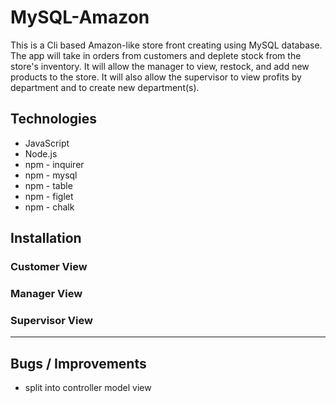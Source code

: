# MySQL-Amazon
This is a Cli based Amazon-like store front creating using MySQL database. The app will take in orders from customers and deplete stock from the store's inventory. It will allow the manager to view, restock, and add new products to the store. It will also allow the supervisor to view profits by department and to create new department(s).

## Technologies
  * JavaScript
  * Node.js
  * npm - inquirer
  * npm - mysql
  * npm - table
  * npm - figlet
  * npm - chalk

## Installation

### Customer View

### Manager View

### Supervisor View

- - -

## Bugs / Improvements
  * split into controller model view